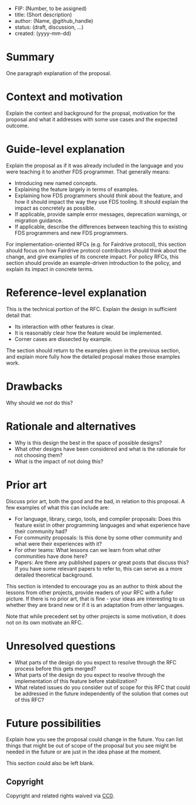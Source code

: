 - FIP: (Number, to be assigned)
- title: (Short description)
- author: (Name, @github_handle)
- status: (draft, discussion, ...)
- created: (yyyy-mm-dd)

# Summary
One paragraph explanation of the proposal.

# Context and motivation
Explain the context and background for the propsal, motivation for the proposal and what it addresses with some use cases and the expected outcome.

# Guide-level explanation




Explain the proposal as if it was already included in the language and you were teaching it to another FDS programmer. That generally means:

- Introducing new named concepts.
- Explaining the feature largely in terms of examples.
- Explaining how FDS programmers should *think* about the feature, and how it should impact the way they use FDS tooling. It should explain the impact as concretely as possible.
- If applicable, provide sample error messages, deprecation warnings, or migration guidance.
- If applicable, describe the differences between teaching this to existing FDS programmers and new FDS programmers.

For implementation-oriented RFCs (e.g. for Fairdrive protocol), this section should focus on how Fairdrive protocol contributors should think about the change, and give examples of its concrete impact. For policy RFCs, this section should provide an example-driven introduction to the policy, and explain its impact in concrete terms.

# Reference-level explanation
[reference-level-explanation]: #reference-level-explanation

This is the technical portion of the RFC. Explain the design in sufficient detail that:

- Its interaction with other features is clear.
- It is reasonably clear how the feature would be implemented.
- Corner cases are dissected by example.

The section should return to the examples given in the previous section, and explain more fully how the detailed proposal makes those examples work.

# Drawbacks
[drawbacks]: #drawbacks

Why should we *not* do this?

# Rationale and alternatives
[rationale-and-alternatives]: #rationale-and-alternatives

- Why is this design the best in the space of possible designs?
- What other designs have been considered and what is the rationale for not choosing them?
- What is the impact of not doing this?

# Prior art
[prior-art]: #prior-art

Discuss prior art, both the good and the bad, in relation to this proposal.
A few examples of what this can include are:

- For language, library, cargo, tools, and compiler proposals: Does this feature exist in other programming languages and what experience have their community had?
- For community proposals: Is this done by some other community and what were their experiences with it?
- For other teams: What lessons can we learn from what other communities have done here?
- Papers: Are there any published papers or great posts that discuss this? If you have some relevant papers to refer to, this can serve as a more detailed theoretical background.

This section is intended to encourage you as an author to think about the lessons from other projects, provide readers of your RFC with a fuller picture.
If there is no prior art, that is fine - your ideas are interesting to us whether they are brand new or if it is an adaptation from other languages.

Note that while precedent set by other projects is some motivation, it does not on its own motivate an RFC.


# Unresolved questions
[unresolved-questions]: #unresolved-questions

- What parts of the design do you expect to resolve through the RFC process before this gets merged?
- What parts of the design do you expect to resolve through the implementation of this feature before stabilization?
- What related issues do you consider out of scope for this RFC that could be addressed in the future independently of the solution that comes out of this RFC?

# Future possibilities
Explain how you see the proposal could change in the future. You can list things that might be out of scope of the proposal but you see might be needed in the future or are just in the idea phase at the moment.

This section could also be left blank. 

## Copyright

Copyright and related rights waived via [CC0](https://creativecommons.org/publicdomain/zero/1.0/).
